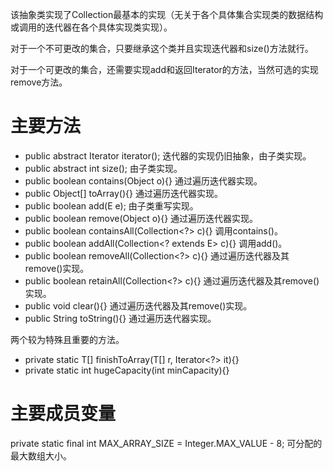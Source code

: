 该抽象类实现了Collection最基本的实现（无关于各个具体集合实现类的数据结构或调用的迭代器在各个具体实现类实现）。

对于一个不可更改的集合，只要继承这个类并且实现迭代器和size()方法就行。

对于一个可更改的集合，还需要实现add和返回Iterator的方法，当然可选的实现remove方法。

# 主要方法
+ public abstract Iterator<E> iterator(); 迭代器的实现仍旧抽象，由子类实现。
+ public abstract int size(); 由子类实现。
+ public boolean contains(Object o){} 通过遍历迭代器实现。 
+ public Object[] toArray(){} 通过遍历迭代器实现。 
+ public boolean add(E e); 由子类重写实现。
+ public boolean remove(Object o){} 通过遍历迭代器实现。 
+ public boolean containsAll(Collection<?> c){} 调用contains()。
+ public boolean addAll(Collection<? extends E> c){} 调用add()。
+ public boolean removeAll(Collection<?> c){} 通过遍历迭代器及其remove()实现。 
+ public boolean retainAll(Collection<?> c){} 通过遍历迭代器及其remove()实现。 
+ public void clear(){} 通过遍历迭代器及其remove()实现。 
+ public String toString(){} 通过遍历迭代器实现。 

两个较为特殊且重要的方法。

+ private static <T> T[] finishToArray(T[] r, Iterator<?> it){}
+ private static int hugeCapacity(int minCapacity){}

# 主要成员变量
private static final int MAX_ARRAY_SIZE = Integer.MAX_VALUE - 8; 可分配的最大数组大小。
